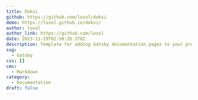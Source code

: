 ```yaml
---
title: Doksi
github: https://github.com/losol/doksi
demo: https://losol.github.io/doksi/
author: losol
author_link: https://github.com/losol
date: 2023-11-29T02:58:26.378Z
description: Template for adding Gatsby documentation pages to your projects
ssg:
  - Gatsby
css: []
cms:
  - Markdown
category:
  - Documentation
draft: false
---
```

